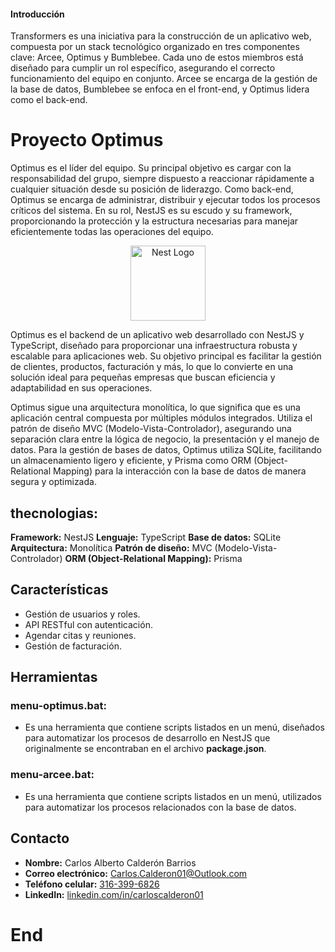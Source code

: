 
#### Introducción

Transformers es una iniciativa para la construcción de un aplicativo web, compuesta por un stack tecnológico organizado en tres componentes clave: Arcee, Optimus y Bumblebee. Cada uno de estos miembros está diseñado para cumplir un rol específico, asegurando el correcto funcionamiento del equipo en conjunto. Arcee se encarga de la gestión de la base de datos, Bumblebee se enfoca en el front-end, y Optimus lidera como el back-end.

# Proyecto Optimus

Optimus es el líder del equipo. Su principal objetivo es cargar con la responsabilidad del grupo, siempre dispuesto a reaccionar rápidamente a cualquier situación desde su posición de liderazgo. Como back-end, Optimus se encarga de administrar, distribuir y ejecutar todos los procesos críticos del sistema. En su rol, NestJS es su escudo y su framework, proporcionando la protección y la estructura necesarias para manejar eficientemente todas las operaciones del equipo.

<p align="center">
  <a href="http://nestjs.com/" target="blank"><img src="https://nestjs.com/img/logo-small.svg" width="120" alt="Nest Logo" /></a>
</p>

Optimus es el backend de un aplicativo web desarrollado con NestJS y TypeScript, diseñado para proporcionar una infraestructura robusta y escalable para aplicaciones web. Su objetivo principal es facilitar la gestión de clientes, productos, facturación y más, lo que lo convierte en una solución ideal para pequeñas empresas que buscan eficiencia y adaptabilidad en sus operaciones.

Optimus sigue una arquitectura monolítica, lo que significa que es una aplicación central compuesta por múltiples módulos integrados. Utiliza el patrón de diseño MVC (Modelo-Vista-Controlador), asegurando una separación clara entre la lógica de negocio, la presentación y el manejo de datos. Para la gestión de bases de datos, Optimus utiliza SQLite, facilitando un almacenamiento ligero y eficiente, y Prisma como ORM (Object-Relational Mapping) para la interacción con la base de datos de manera segura y optimizada.

## thecnologias:

**Framework:** NestJS
**Lenguaje:** TypeScript
**Base de datos:** SQLite
**Arquitectura:** Monolítica
**Patrón de diseño:** MVC (Modelo-Vista-Controlador)
**ORM (Object-Relational Mapping):** Prisma

## Características

- Gestión de usuarios y roles.
- API RESTful con autenticación.
- Agendar citas y reuniones.
- Gestión de facturación.

## Herramientas

### menu-optimus.bat:

- Es una herramienta que contiene scripts listados en un menú, diseñados para automatizar los procesos de desarrollo en NestJS que originalmente se encontraban en el archivo **package.json**.

### menu-arcee.bat:
- Es una herramienta que contiene scripts listados en un menú, utilizados para automatizar los procesos relacionados con la base de datos.

## Contacto

- **Nombre:** Carlos Alberto Calderón Barrios
- **Correo electrónico:** [Carlos.Calderon01@Outlook.com](mailto:Carlos.Calderon01@Outlook.com)
- **Teléfono celular:** [316-399-6826](tel:3163996826)
- **LinkedIn:** [linkedin.com/in/carloscalderon01](https://www.linkedin.com/in/carloscalderon01/)

# End
